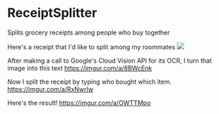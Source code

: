 # ReceiptSplitter
Splits grocery receipts among people who buy together

Here's a receipt that I'd like to split among my roommates
![](https://imgur.com/a/RxNwrIw)

After making a call to Google's Cloud Vision API for its OCR, I turn that image into this text
https://imgur.com/a/8BWcEnk

Now I split the receipt by typing who bought which item. 
https://imgur.com/a/RxNwrIw

Here's the result!
https://imgur.com/a/OWTTMpo
